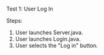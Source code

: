 Test 1: User Log In

Steps: 
1. User launches Server.java.
2. User launches Login.java.
3. User selects the "Log in" button.
